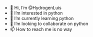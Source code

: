 - 👋 Hi, I’m @HydrogenLuis
- 👀 I’m interested in python
- 🌱 I’m currently learning python
- 💞️ I’m looking to collaborate on python
- 📫 How to reach me is no way

<!---
HydrogenLuis/HydrogenLuis is a ✨ special ✨ repository because its `README.md` (this file) appears on your GitHub profile.
You can click the Preview link to take a look at your changes.
--->
